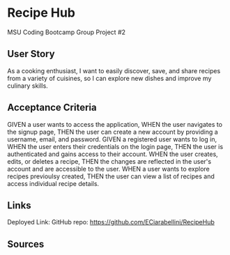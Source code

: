 # Recipe Hub
MSU Coding Bootcamp Group Project #2

## User Story 
As a cooking enthusiast, I want to easily discover, save, and share recipes from a variety of cuisines, so I can explore new dishes and improve my culinary skills.


## Acceptance Criteria
GIVEN a user wants to access the application,
WHEN the user navigates to the signup page,
THEN the user can create a new account by providing a username, email, and password.
GIVEN a registered user wants to log in,
WHEN the user enters their credentials on the login page,
THEN the user is authenticated and gains access to their account.
WHEN the user creates, edits, or deletes a recipe,
THEN the changes are reflected in the user's account and are accessible to the user.
WHEN a user wants to explore recipes previoulsy created,
THEN the user can view a list of recipes and access individual recipe details.



## Links
Deployed Link:
GitHub repo: https://github.com/ECiarabellini/RecipeHub



## Sources
